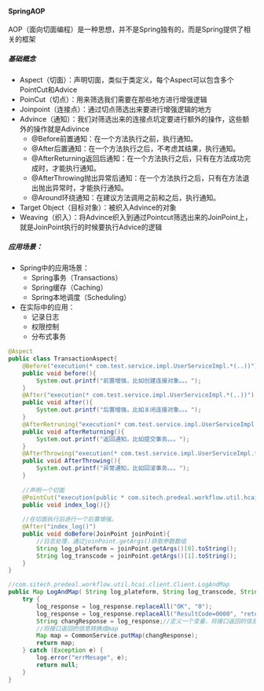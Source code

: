 #### SpringAOP

AOP（面向切面编程）是一种思想，并不是Spring独有的，而是Spring提供了相关的框架

##### 基础概念

- Aspect（切面）：声明切面，类似于类定义，每个Aspect可以包含多个PointCut和Advice
- PoinCut（切点）：用来筛选我们需要在那些地方进行增强逻辑
- Joinpoint（连接点）：通过切点筛选出来要进行增强逻辑的地方
- Advince（通知）：我们对筛选出来的连接点坑定要进行额外的操作，这些额外的操作就是Adivince
  - @Before前置通知：在一个方法执行之前，执行通知。
  - @After后置通知：在一个方法执行之后，不考虑其结果，执行通知。
  - @AfterReturning返回后通知：在一个方法执行之后，只有在方法成功完成时，才能执行通知。
  - @AfterThrowing抛出异常后通知：在一个方法执行之后，只有在方法退出抛出异常时，才能执行通知。
  - @Around环绕通知：在建议方法调用之前和之后，执行通知。
- Target Object（目标对象）：被织入Advince的对象
- Weaving（织入）：将Advince织入到通过Pointcut筛选出来的JoinPoint上，就是JoinPoint执行的时候要执行Advice的逻辑

##### 应用场景：

- Spring中的应用场景：
  - Spring事务（Transactions）
  - Spring缓存（Caching）
  - Spring本地调度（Scheduling）
- 在实际中的应用：
  - 记录日志
  - 权限控制
  - 分布式事务

```java
@Aspect
public class TransactionAspect{
	@Before("execution(* com.test.service.impl.UserServiceImpl.*(..))")
	public void before(){
        System.out.printf("前置增强，比如创建连接对象。。。");
    }
    @After("execution(* com.test.service.impl.UserServiceImpl.*(..))")
    public void after(){
        System.out.printf("后置增强，比如关闭连接对象。。。");
    }
    @AfterRetruning("execution(* com.test.service.impl.UserServiceImpl.*(..))")
    public void afterReturning(){
        System.out.printf("返回通知，比如提交事务。。。");
    }
    @AfterThrowing("execution(* com.test.service.impl.UserServiceImpl.*(..))")
    public void AfterThrowing(){
        System.out.printf("异常通知，比如回滚事务。。。");
    }
    
    //声明一个切面
    @PointCut("execution(public * com.sitech.predeal.workflow.util.hcai.client.Client.LogAndMap(..))")
    public void index_log(){}
    
    //在切面执行后进行一个后置增强。
    @After("index_log()")
    public void doBefore(JoinPoint joinPoint){
        //日志处理，通过joinPoint.getArgs()获取参数数组
        String log_plateform = joinPoint.getArgs()[0].toString();
        String log_transcode = joinPoint.getArgs()[1].toString();
    }
}

//com.sitech.predeal.workflow.util.hcai.client.Client.LogAndMap
public Map LogAndMap( String log_plateform, String log_transcode, String log_request, String log_response, String service_code, String is_syn){
    try {
        log_response = log_response.replaceAll("OK", "0");
        log_response = log_response.replaceAll("ResultCode=0000", "returnCode=0");
        String changResponse = log_response;//定义一个变量，将接口返回的信息进行赋值
        //将接口返回的信息转换成map
        Map map = CommonService.putMap(changResponse);
        return map;
    } catch (Exception e) {
        log.error("errMesage", e);
        return null;
    }
}
```

